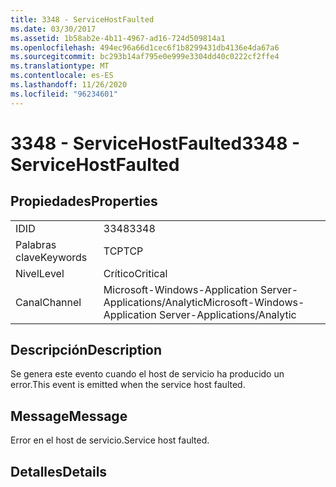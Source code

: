 ```yaml
---
title: 3348 - ServiceHostFaulted
ms.date: 03/30/2017
ms.assetid: 1b58ab2e-4b11-4967-ad16-724d509814a1
ms.openlocfilehash: 494ec96a66d1cec6f1b8299431db4136e4da67a6
ms.sourcegitcommit: bc293b14af795e0e999e3304dd40c0222cf2ffe4
ms.translationtype: MT
ms.contentlocale: es-ES
ms.lasthandoff: 11/26/2020
ms.locfileid: "96234601"
---
```

# <a name="3348---servicehostfaulted"></a><span data-ttu-id="f1f8e-102">3348 - ServiceHostFaulted</span><span class="sxs-lookup"><span data-stu-id="f1f8e-102">3348 - ServiceHostFaulted</span></span>

## <a name="properties"></a><span data-ttu-id="f1f8e-103">Propiedades</span><span class="sxs-lookup"><span data-stu-id="f1f8e-103">Properties</span></span>  
  
|||  
|-|-|  
|<span data-ttu-id="f1f8e-104">ID</span><span class="sxs-lookup"><span data-stu-id="f1f8e-104">ID</span></span>|<span data-ttu-id="f1f8e-105">3348</span><span class="sxs-lookup"><span data-stu-id="f1f8e-105">3348</span></span>|  
|<span data-ttu-id="f1f8e-106">Palabras clave</span><span class="sxs-lookup"><span data-stu-id="f1f8e-106">Keywords</span></span>|<span data-ttu-id="f1f8e-107">TCP</span><span class="sxs-lookup"><span data-stu-id="f1f8e-107">TCP</span></span>|  
|<span data-ttu-id="f1f8e-108">Nivel</span><span class="sxs-lookup"><span data-stu-id="f1f8e-108">Level</span></span>|<span data-ttu-id="f1f8e-109">Crítico</span><span class="sxs-lookup"><span data-stu-id="f1f8e-109">Critical</span></span>|  
|<span data-ttu-id="f1f8e-110">Canal</span><span class="sxs-lookup"><span data-stu-id="f1f8e-110">Channel</span></span>|<span data-ttu-id="f1f8e-111">Microsoft-Windows-Application Server-Applications/Analytic</span><span class="sxs-lookup"><span data-stu-id="f1f8e-111">Microsoft-Windows-Application Server-Applications/Analytic</span></span>|  
  
## <a name="description"></a><span data-ttu-id="f1f8e-112">Descripción</span><span class="sxs-lookup"><span data-stu-id="f1f8e-112">Description</span></span>  

 <span data-ttu-id="f1f8e-113">Se genera este evento cuando el host de servicio ha producido un error.</span><span class="sxs-lookup"><span data-stu-id="f1f8e-113">This event is emitted when the service host faulted.</span></span>  
  
## <a name="message"></a><span data-ttu-id="f1f8e-114">Message</span><span class="sxs-lookup"><span data-stu-id="f1f8e-114">Message</span></span>  

 <span data-ttu-id="f1f8e-115">Error en el host de servicio.</span><span class="sxs-lookup"><span data-stu-id="f1f8e-115">Service host faulted.</span></span>  
  
## <a name="details"></a><span data-ttu-id="f1f8e-116">Detalles</span><span class="sxs-lookup"><span data-stu-id="f1f8e-116">Details</span></span>
